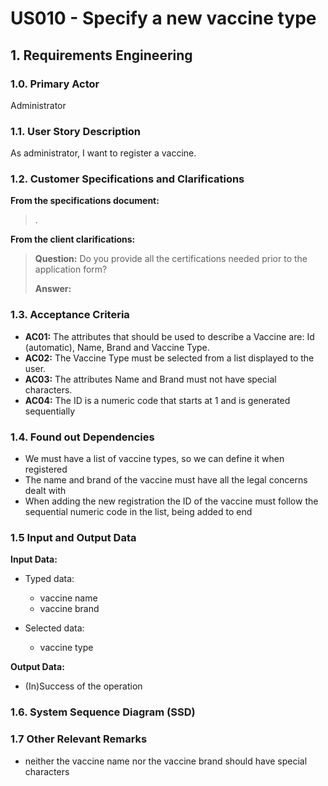 # US010 - Specify a new vaccine type

## 1. Requirements Engineering

### 1.0. Primary Actor
Administrator

### 1.1. User Story Description
As administrator, I want to register a vaccine.

### 1.2. Customer Specifications and Clarifications
**From the specifications document:**

> .

**From the client clarifications:**

> **Question:** Do you provide all the certifications needed prior to the application form?
>
> **Answer:** 

### 1.3. Acceptance Criteria
* **AC01:** The attributes that should be used to describe a Vaccine are: Id (automatic), Name, Brand and Vaccine Type.
* **AC02:** The Vaccine Type must be selected from a list displayed to the user.
* **AC03:** The attributes Name and Brand must not have special characters.
* **AC04:** The ID is a numeric code that starts at 1 and is generated sequentially

### 1.4. Found out Dependencies
* We must have a list of vaccine types, so we can define it when registered
* The name and brand of the vaccine must have all the legal concerns dealt with
* When adding the new registration the ID of the vaccine must follow the sequential numeric code in the list, being added to end

### 1.5 Input and Output Data
**Input Data:**

* Typed data:
    * vaccine name
    * vaccine brand

* Selected data:
    * vaccine type

**Output Data:**

* (In)Success of the operation

### 1.6. System Sequence Diagram (SSD)


### 1.7 Other Relevant Remarks
* neither the vaccine name nor the vaccine brand should have special characters


